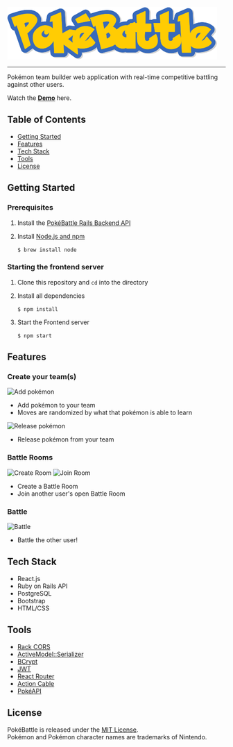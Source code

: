 ![PokéBattle](./logo.png)
<hr>

Pokémon team builder web application with real-time competitive battling against other users.

Watch the **[Demo](https://www.youtube.com/watch?v=YokySyaxgpc&list=PL-EVZgxQ8q1Esnhf0kjeg4BFXfy0J0zJJ)** here.

## Table of Contents
* [Getting Started](#getting-started)
* [Features](#features)
* [Tech Stack](#tech-stack)
* [Tools](#tools)
* [License](#license)

## Getting Started

### Prerequisites

1. Install the [PokéBattle Rails Backend API](https://github.com/PeaWarrior/PokeBattle-backend)
2. Install [Node.js and npm](https://www.npmjs.com/get-npm)

    ```console
    $ brew install node
    ```

### Starting the frontend server
1. Clone this repository and `cd` into the directory
2. Install all dependencies

   ```console
   $ npm install
   ```

3. Start the Frontend server

    ```console
    $ npm start
    ```

## Features

### Create your team(s)

![Add pokémon](https://media2.giphy.com/media/y5vY64iqrwIzpbeGiB/giphy.gif)
* Add pokémon to your team
* Moves are randomized by what that pokémon is able to learn

![Release pokémon](https://media4.giphy.com/media/EDQWKsHlF6RJtRORMX/giphy.gif)
* Release pokémon from your team

### Battle Rooms
![Create Room](https://media4.giphy.com/media/BDifr22j0S1TVL2cEz/giphy.gif)
![Join Room](https://media1.giphy.com/media/NldHhaEI6UIgs7ioOa/giphy.gif)
* Create a Battle Room
* Join another user's open Battle Room

### Battle
![Battle](https://media2.giphy.com/media/I8DFmX29HFjnt6U7AH/giphy.gif)
* Battle the other user!

## Tech Stack
* React.js
* Ruby on Rails API
* PostgreSQL
* Bootstrap
* HTML/CSS

## Tools
* [Rack CORS](https://github.com/cyu/rack-cors)
* [ActiveModel::Serializer](https://github.com/rails-api/active_model_serializers)
* [BCrypt](https://github.com/codahale/bcrypt-ruby)
* [JWT](https://github.com/jwt/ruby-jwt)
* [React Router](https://reacttraining.com/react-router/web/guides/quick-start)
* [Action Cable](https://guides.rubyonrails.org/action_cable_overview.html)
* [PokéAPI](https://pokeapi.co/)

## License
PokéBattle is released under the [MIT License](https://opensource.org/licenses/MIT).
<br>
Pokémon and Pokémon character names are trademarks of Nintendo.